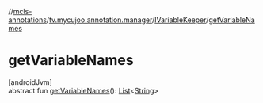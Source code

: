 //[mcls-annotations](../../../index.md)/[tv.mycujoo.annotation.manager](../index.md)/[IVariableKeeper](index.md)/[getVariableNames](get-variable-names.md)

# getVariableNames

[androidJvm]\
abstract fun [getVariableNames](get-variable-names.md)(): [List](https://kotlinlang.org/api/latest/jvm/stdlib/kotlin.collections/-list/index.html)&lt;[String](https://kotlinlang.org/api/latest/jvm/stdlib/kotlin/-string/index.html)&gt;
